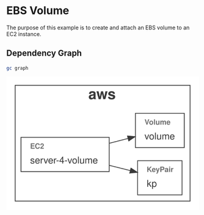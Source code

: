 # EBS Volume

The purpose of this example is to create and attach an EBS volume to an EC2 instance.

## Dependency Graph

```sh
gc graph
```

![Graph](grucloud.svg)
